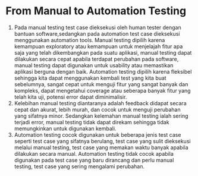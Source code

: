 # From Manual to Automation Testing 

1. Pada manual testing test case dieksekusi oleh human tester dengan bantuan software,sedangkan pada automation test case dieksekusi menggunakan automation tools. Manual testing dipilih karena kemampuan exploratory atau kemampuan untuk menjelajah fitur apa saja yang telah dikembangkan pada suatu aplikasi, manual testing dapat dilakukan secara cepat apabila terdapat perubahan pada software, manual testing dapat digunakan untuk usability atau memastikan aplikasi berguna dengan baik.  Automation testing dipilih karena fleksibel sehingga kita dapat menggunakan kembali test yang kita buat sebelumnya, sangat cepat untuk menguji fitur yang sangat banyak dan kompleks, dapat mengetahui coverage atau seberapa banyak fitur yang telah kita uji, potensi error dapat diminimalisir. 
2. Kelebihan manual testing diantaranya adalah feedback didapat secara cepat dan akurat, lebih murah, dan cocok untuk menguji perubahan yang sifatnya minor. Sedangkan kelemahan manual testing ialah sering terjadi error, manual testing tidak dapat direkam sehingga tidak memungkinkan untuk digunakan kembali.
3.  Automation testing cocok digunakan untuk beberapa jenis test case seperti test case yang sifatnya berulang, test case yang sulit dieksekusi melalui manual testing, test case yang memakan waktu banyak apabila dilakukan secara manual. Automation testing tidak cocok apabila digunakan pada test case yang baru dirancang dan perlu manual testing, test case yang sering mengalami perubahan. 